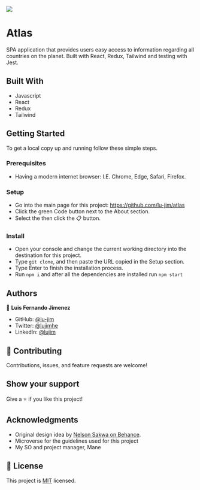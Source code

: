 ![](https://img.shields.io/badge/Microverse-blueviolet)

# Atlas

SPA application that provides users easy access to information regarding all countries on the planet. Built with React, Redux, Tailwind and testing with Jest.
## Built With

- Javascript
- React
- Redux
- Tailwind

## Getting Started
To get a local copy up and running follow these simple steps.
### Prerequisites
- Having a modern internet browser: I.E. Chrome, Edge, Safari, Firefox.
### Setup
- Go into the main page for this project: https://github.com/lu-jim/atlas
- Click the green Code button next to the About section.
- Select the then click the 📋 button.
### Install
- Open your console and change the current working directory into the destination for this project.
- Type `git clone`, and then paste the URL copied in the Setup section.
- Type Enter to finish the installation process.
- Run `npm i` and after all the dependencies are installed run `npm start`

## Authors

👤 **Luis Fernando Jimenez**

- GitHub: [@lu-jim](https://github.com/lu-jim)
- Twitter: [@lujimhe](https://twitter.com/lujimhe)
- LinkedIn: [@lujim](https://www.linkedin.com/in/lujim/)

## 🤝 Contributing

Contributions, issues, and feature requests are welcome!

## Show your support

Give a ⭐️ if you like this project!
## Acknowledgments

- Original design idea by [Nelson Sakwa on Behance](https://www.behance.net/sakwadesignstudio).
- Microverse for the guidelines used for this project
- My SO and project manager, Mane
## 📝 License

This project is [MIT](./MIT.md) licensed.
